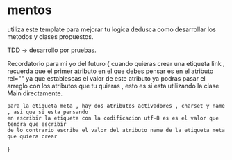 # mentos

utiliza este template para mejorar tu logica
dedusca como desarrollar los metodos y clases propuestos.

TDD -> desarrollo por pruebas.

Recordatorio para mi yo del futuro {
    cuando quieras crear una etiqueta link , recuerda que el primer atributo en el que debes pensar es en el 
    atributo rel="" ya que establescas el valor de este atributo ya podras pasar el arreglo con los atributos
    que tu quieras , esto es si esta utilizando la clase Main directamente.

    para la etiqueta meta , hay dos atributos activadores , charset y name , asi que si esta pensando 
    en escribir la etiqueta con la codificacion utf-8 es es el valor que tendra que escribir
    de lo contrario escriba el valor del atributo name de la etiqueta meta que quiera crear
}
